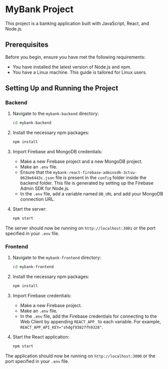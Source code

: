 # MyBank Project

This project is a banking application built with JavaScript, React, and Node.js.

## Prerequisites

Before you begin, ensure you have met the following requirements:

- You have installed the latest version of Node.js and npm.
- You have a Linux machine. This guide is tailored for Linux users.

## Setting Up and Running the Project

### Backend

1. Navigate to the `mybank-backend` directory:

    ```bash
    cd mybank-backend
    ```

2. Install the necessary npm packages:

    ```bash
    npm install
    ```

3. Import Firebase and MongoDB credentials:

    - Make a new Firebase project and a new MongoDB project.
    - Make an `.env` file.
    - Ensure that the `mybank-react-firebase-adminsdk-3ctvu-0629e6443c.json` file is present in the `config` folder inside the backend folder. This file is generated by setting up the Firebase Admin SDK for Node.js.
    - In the `.env` file, add a variable named `DB_URL` and add your MongoDB connection URL.

4. Start the server:

    ```bash
    npm start
    ```

The server should now be running on `http://localhost:3001` or the port specified in your `.env` file.

### Frontend

1. Navigate to the `mybank-frontend` directory:

    ```bash
    cd mybank-frontend
    ```

2. Install the necessary npm packages:

    ```bash
    npm install
    ```
3. Import Firebase credentials:

    - Make a new Firebase project.
    - Make an `.env` file.
    - In the `.env` file, add the Firebase credentials for connecting to the Web Client by appending `REACT_APP_` to each variable. For example, `REACT_APP_API_KEY="shdgf93827fh9328"`.

4. Start the React application:

    ```bash
    npm start
    ```

The application should now be running on `http://localhost:3000` or the port specified in your `.env` file.
